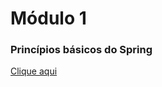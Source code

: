 # Módulo 1

### Princípios básicos do Spring


[Clique aqui](https://github.com/mauriciovilela/spring-boot-course/wiki/M%C3%B3dulo-1)